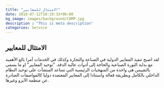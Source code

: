 ```yaml
---
title: "الامتثال للمعايير"
date: 2018-07-12T18:19:33+06:00
bg_image: images/background/COMP.jpg
description : "This is meta description"
categories: Service
---
```


## الامتثال للمعايير

لقد اصبح تنفيذ المعايير الدولية في الصناعة والتجارة وكذلك في الخدمات أمرا بالغ الأهمية مع بداية الثورة الصناعية والحاجة إلى أدوات عالية الدقة. "توحيد المعايير" او ما يسمى بالتقييس هي واحدة من المنهجيات الرئيسية التي تساعد المنشآت على توحيد النظام الداخلي بالكامل وبطريقة فعالة واستنادا إلى المعايير المعتمدة دوليا كالمواصفات الصادرة عن منظمة الآيزو وغيرها.